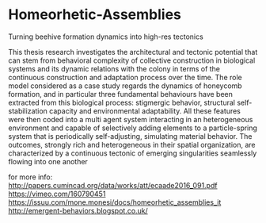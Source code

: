 # Homeorhetic-Assemblies
Turning beehive formation dynamics into high-res tectonics

This thesis research investigates the architectural and tectonic potential that can
stem from behavioral complexity of collective construction in biological systems
and its dynamic relations with the colony in terms of the continuous construction
and adaptation process over the time. The role model considered as a case study
regards the dynamics of honeycomb formation, and in particular three
fundamental behaviours have been extracted from this biological process:
stigmergic behavior, structural self-stabilization capacity and environmental
adaptability. All these features were then coded into a multi agent system
interacting in an heterogeneous environment and capable of selectively adding
elements to a particle-spring system that is periodically self-adjusting, simulating
material behavior. The outcomes, strongly rich and heterogeneous in their spatial
organization, are characterized by a continuous tectonic of emerging
singularities seamlessly flowing into one another

for more info:
http://papers.cumincad.org/data/works/att/ecaade2016_091.pdf
https://vimeo.com/160790451
https://issuu.com/mone.monesi/docs/homeorhetic_assemblies_it
http://emergent-behaviors.blogspot.co.uk/
